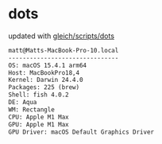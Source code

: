 # dots

updated with [gleich/scripts/dots](https://github.com/gleich/scripts/tree/main/dots)

```txt
matt@Matts-MacBook-Pro-10.local 
------------------------------- 
OS: macOS 15.4.1 arm64 
Host: MacBookPro18,4 
Kernel: Darwin 24.4.0 
Packages: 225 (brew) 
Shell: fish 4.0.2 
DE: Aqua 
WM: Rectangle 
CPU: Apple M1 Max 
GPU: Apple M1 Max 
GPU Driver: macOS Default Graphics Driver
```